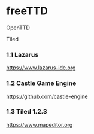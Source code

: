 # freeTTD

OpenTTD

Tiled

### 1.1 Lazarus

https://www.lazarus-ide.org


### 1.2 Castle Game Engine

https://github.com/castle-engine


### 1.3 Tiled 1.2.3
https://www.mapeditor.org
